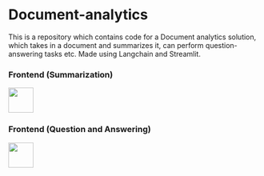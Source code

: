 # Document-analytics
This is a repository which contains code for a Document analytics solution, which takes in a document and summarizes it, can perform question-answering tasks etc. Made using Langchain and Streamlit.
### Frontend (Summarization)
<img src="[Screenshot_QA_1_app](https://github.com/adarsh1chand/Document-analytics/Screenshot_QA_1.png)" width="50">

### Frontend (Question and Answering)
<img src="[Screenshot_QA_app](https://github.com/adarsh1chand/Document-analytics/Screenshot_QA.png)" width="50">

